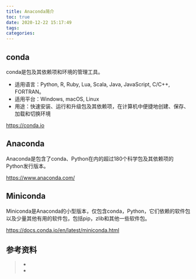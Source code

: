 ```yaml
---
title: Anaconda简介
toc: true
date: 2020-12-22 15:17:49
tags:
categories:
---
```


## conda
conda是包及其依赖项和环境的管理工具。

- 适用语言：Python, R, Ruby, Lua, Scala, Java, JavaScript, C/C++, FORTRAN。
- 适用平台：Windows, macOS, Linux
- 用途：快速安装、运行和升级包及其依赖项，在计算机中便捷地创建、保存、加载和切换环境

https://conda.io

## Anaconda
Anaconda是包含了conda、Python在内的超过180个科学包及其依赖项的Python发行版本。

https://www.anaconda.com/

## Miniconda
Miniconda是Anaconda的小型版本，仅包含conda，Python，它们依赖的软件包以及少量其他有用的软件包，包括pip，zlib和其他一些软件包。

https://docs.conda.io/en/latest/miniconda.html

## 参考资料
> - []()
> - []()
